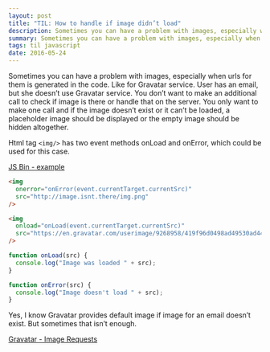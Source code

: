 ```yaml
---
layout: post
title: "TIL: How to handle if image didn’t load"
description: Sometimes you can have a problem with images, especially when urls for them is generated in the code.
summary: Sometimes you can have a problem with images, especially when urls for them is generated in the code.
tags: til javascript
date: 2016-05-24
---
```


Sometimes you can have a problem with images, especially when urls for them is
generated in the code. Like for Gravatar service. User has an email, but she
doesn’t use Gravatar service. You don’t want to make an additional call to
check if image is there or handle that on the server. You only want to make
one call and if the image doesn’t exist or it can’t be loaded, a placeholder
image should be displayed or the empty image should be hidden altogether.

Html tag `<img/>` has two event methods onLoad and onError, which could be used
for this case.

[JS Bin - example](https://jsbin.com/bopalu/edit?html,js,console)

```html
<img
  onerror="onError(event.currentTarget.currentSrc)"
  src="http://image.isnt.there/img.png"
/>

<img
  onload="onLoad(event.currentTarget.currentSrc)"
  src="https://en.gravatar.com/userimage/9268958/419f96d0498ad49530ad44c268085142.png"
/>
```

```javascript
function onLoad(src) {
  console.log("Image was loaded " + src);
}

function onError(src) {
  console.log("Image doesn't load " + src);
}
```

Yes, I know Gravatar provides default image if image for an email doesn’t exist.
But sometimes that isn’t enough.

[Gravatar - Image Requests](https://en.gravatar.com/site/implement/images/)
